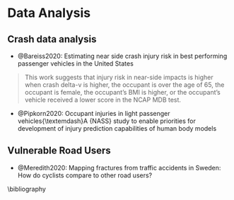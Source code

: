 # Data Analysis

## Crash data analysis

- @Bareiss2020: Estimating near side crash injury risk in best performing passenger vehicles in the United States

> This work suggests that injury risk in near-side impacts is higher when crash delta-v is higher, the occupant is over the age of 65, the occupant is female, the occupant’s BMI is higher, or the occupant’s vehicle received a lower score in the NCAP MDB test.


- @Pipkorn2020: Occupant injuries in light passenger vehicles{\textemdash}A {NASS} study to enable priorities for development of injury prediction capabilities of human body models



## Vulnerable Road Users

-  @Meredith2020: Mapping fractures from traffic accidents in Sweden: How do cyclists compare to other road users?

\bibliography
